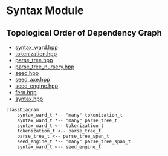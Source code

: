 # Syntax Module

## Topological Order of Dependency Graph

* [syntax_ward.hpp](syntax_ward.hpp)
* [tokenization.hpp](tokenization.hpp)
* [parse_tree.hpp](parse_tree.hpp)
* [parse_tree_nursery.hpp](parse_tree_nursery.hpp)
* [seed.hpp](seed.hpp)
* [seed_axe.hpp](seed_axe.hpp)
* [seed_engine.hpp](seed_engine.hpp)
* [fern.hpp](fern.hpp)
* [syntax.hpp](syntax.hpp)

```mermaid
classDiagram
    syntax_ward_t *-- "many" tokenization_t
    syntax_ward_t *-- "many" parse_tree_t
    syntax_ward_t <-- tokenization_t
    tokenization_t <-- parse_tree_t
    parse_tree_t <-- parse_tree_span_t
    seed_engine_t *-- "many" parse_tree_span_t
    syntax_ward_t <-- seed_engine_t
```
